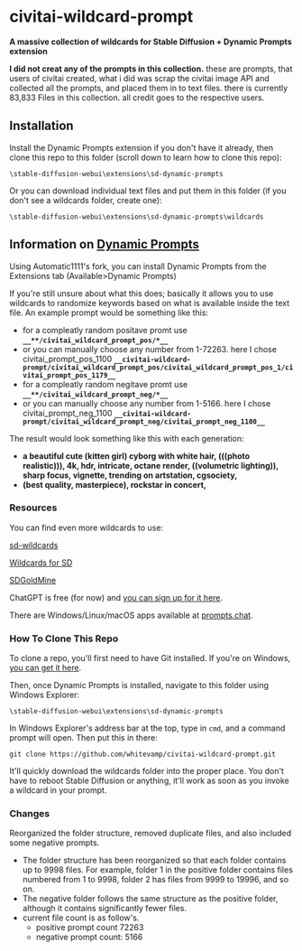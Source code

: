 # civitai-wildcard-prompt
**A massive collection of wildcards for Stable Diffusion + Dynamic Prompts extension**

**I did not creat any of the prompts in this collection.** these are prompts, that users of civitai created, what i did was scrap the civitai image API and collected all the prompts, and placed them in to text files. there is currently 83,833 Files in this collection. all credit goes to the respective users.  

## Installation

Install the Dynamic Prompts extension if you don't have it already, then clone this repo to this folder (scroll down to learn how to clone this repo):

`\stable-diffusion-webui\extensions\sd-dynamic-prompts`

Or you can download individual text files and put them in this folder (if you don't see a wildcards folder, create one):

`\stable-diffusion-webui\extensions\sd-dynamic-prompts\wildcards`

## Information on [Dynamic Prompts](https://github.com/adieyal/sd-dynamic-prompts)

Using Automatic1111's fork, you can install Dynamic Prompts from the Extensions tab (Available>Dynamic Prompts)

If you're still unsure about what this does; basically it allows you to use wildcards to randomize keywords based on what is available inside the text file. An example prompt would be something like this:

 - for a compleatly random positave promt use **`__**/civitai_wildcard_prompt_pos/*__`** 
  - or you can manually choose any number from 1-72263. here I chose civitai_prompt_pos_1100 **`__civitai-wildcard-prompt/civitai_wildcard_prompt_pos/civitai_wildcard_prompt_pos_1/civitai_prompt_pos_1179__`**
 - for a compleatly random negitave promt use **`__**/civitai_wildcard_prompt_neg/*__`** 
  - or you can manually choose any number from 1-5166. here I chose civitai_prompt_neg_1100 **`__civitai-wildcard-prompt/civitai_wildcard_prompt_neg/civitai_prompt_neg_1100__`** 

The result would look something like this with each generation:

- **a beautiful cute (kitten girl) cyborg with white hair, (((photo realistic))), 4k, hdr, intricate, octane render, ((volumetric lighting)), sharp focus, vignette, trending on artstation, cgsociety,**  
- **(best quality, masterpiece), rockstar in concert,**

### Resources

You can find even more wildcards to use:

[sd-wildcards](https://github.com/mattjaybe/sd-wildcards)

[Wildcards for SD](https://github.com/themartiantourist/Wildcards-for-SD)

[SDGoldMine](https://rentry.org/sdgoldmine#wildcards)

ChatGPT is free (for now) and [you can sign up for it here](https://openai.com/blog/chatgpt/).

There are Windows/Linux/macOS apps available at [prompts.chat](https://prompts.chat/).


### How To Clone This Repo

To clone a repo, you'll first need to have Git installed. If you're on Windows, [you can get it here](https://gitforwindows.org/).

Then, once Dynamic Prompts is installed, navigate to this folder using Windows Explorer:

`\stable-diffusion-webui\extensions\sd-dynamic-prompts`

In Windows Explorer's address bar at the top, type in `cmd`, and a command prompt will open.  Then put this in there:

`git clone https://github.com/whitevamp/civitai-wildcard-prompt.git`

It'll quickly download the wildcards folder into the proper place. You don't have to reboot Stable Diffusion or anything, it'll work as soon as you invoke a wildcard in your prompt.

### Changes

Reorganized the folder structure, removed duplicate files, and also included some negative prompts.
 - The folder structure has been reorganized so that each folder contains up to 9998 files. For example, folder 1 in the positive folder contains files numbered from 1 to 9998, folder 2 has files from 9999 to 19996, and so on.
 - The negative folder follows the same structure as the positive folder, although it contains significantly fewer files.
 - current file count is as follow's.
   - positive prompt count 72263
   - negative prompt count: 5166
